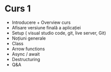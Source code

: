 # Curs 1
- Introducere + Overview curs
- Afisare versiune finală a aplicației
- Setup ( visual studio code, git, live server, Git)
- Noțiuni generale
- Class
- Arrow functions
- Async / await
- Destructuring
- Q&A